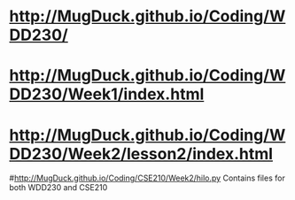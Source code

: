 # http://MugDuck.github.io/Coding/WDD230/
# http://MugDuck.github.io/Coding/WDD230/Week1/index.html
# http://MugDuck.github.io/Coding/WDD230/Week2/lesson2/index.html
#http://MugDuck.github.io/Coding/CSE210/Week2/hilo.py
Contains files for both WDD230 and CSE210
